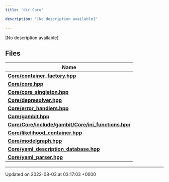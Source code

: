 ```yaml
---
title: 'dir Core'

description: "[No description available]"

---
```







[No description available]

## Files

| Name           |
| -------------- |
| **[Core/container_factory.hpp](/documentation/code/colliderbit_development/files/container__factory_8hpp/#file-container-factory.hpp)**  |
| **[Core/core.hpp](/documentation/code/colliderbit_development/files/core_8hpp/#file-core.hpp)**  |
| **[Core/core_singleton.hpp](/documentation/code/colliderbit_development/files/core__singleton_8hpp/#file-core-singleton.hpp)**  |
| **[Core/depresolver.hpp](/documentation/code/colliderbit_development/files/depresolver_8hpp/#file-depresolver.hpp)**  |
| **[Core/error_handlers.hpp](/documentation/code/colliderbit_development/files/error__handlers_8hpp/#file-error-handlers.hpp)**  |
| **[Core/gambit.hpp](/documentation/code/colliderbit_development/files/gambit_8hpp/#file-gambit.hpp)**  |
| **[Core/Core/include/gambit/Core/ini_functions.hpp](/documentation/code/colliderbit_development/files/core_2include_2gambit_2core_2ini__functions_8hpp/#file-core/include/gambit/core/ini-functions.hpp)**  |
| **[Core/likelihood_container.hpp](/documentation/code/colliderbit_development/files/likelihood__container_8hpp/#file-likelihood-container.hpp)**  |
| **[Core/modelgraph.hpp](/documentation/code/colliderbit_development/files/modelgraph_8hpp/#file-modelgraph.hpp)**  |
| **[Core/yaml_description_database.hpp](/documentation/code/colliderbit_development/files/yaml__description__database_8hpp/#file-yaml-description-database.hpp)**  |
| **[Core/yaml_parser.hpp](/documentation/code/colliderbit_development/files/yaml__parser_8hpp/#file-yaml-parser.hpp)**  |






-------------------------------

Updated on 2022-08-03 at 03:17:03 +0000
